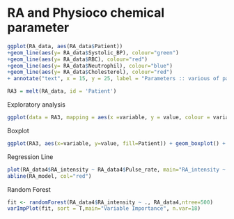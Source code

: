 # RA and Physioco chemical parameter 


```R
ggplot(RA_data, aes(RA_data$Patient)) 
+geom_line(aes(y= RA_data$Systolic_BP), colour="green") 
+geom_line(aes(y= RA_data$RBC), colour="red")
+geom_line(aes(y= RA_data$Neutrophil), colour="blue")
+geom_line(aes(y= RA_data$Cholesterol), colour="red") 
+ annotate("text", x = 15, y = 25, label = "Parameters :: various of patient ")
```

```R
RA3 = melt(RA_data, id = 'Patient')
```

Exploratory analysis 
```R
ggplot(data = RA3, mapping = aes(x =variable, y = value, colour = variable)) +geom_line() 
```
Boxplot 
```R
ggplot(RA3, aes(x=variable, y=value, fill=Patient)) + geom_boxplot() + facet_wrap(~variable, scale="free")
```

Regression Line
```R
plot(RA_data4$RA_intensity ~ RA_data4$Pulse_rate, main="RA_intensity ~ Pulse_rate")
abline(RA_model, col="red")
```

Random Forest
```R
fit <- randomForest(RA_data4$RA_intensity ~ ., RA_data4,ntree=500)
varImpPlot(fit, sort = T,main="Variable Importance", n.var=18)
```
